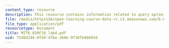 ```yaml
---
content_type: resource
description: This resource contains information related to query optimization.
file: /media/https%3A/open-learning-course-data-rc.s3.amazonaws.com/6-830-database-systems-fall-2010/7540d2460fd94fbe3b0e9f38fb4b693d_MIT6_830F10_lab4.pdf
file_type: application/pdf
resourcetype: Document
title: MIT6_830F10_lab4.pdf
uid: 7540d246-0fd9-4fbe-3b0e-9f38fb4b693d
---
```

